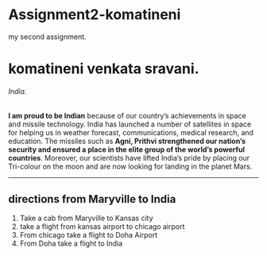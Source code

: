 # Assignment2-komatineni
my second assignment.
# komatineni venkata sravani.
###### India.

 **I am proud to be Indian** because of our country’s achievements in space and missile technology. India has launched a number of satellites in space for helping us in weather forecast, communications, medical research, and education. The missiles such as **Agni, Prithvi strengthened our nation’s security and ensured a place in the elite group of the world’s powerful countries**. Moreover, our scientists have lifted India’s pride by placing our Tri-colour on the moon and are now looking for landing in the planet Mars.
    

***

## directions from Maryville to India
 
 1. Take a cab from Maryville to Kansas city
 2. take a flight from kansas airport to chicago airport
 3. From chicago take a flight to Doha Airport
 4. From Doha take a flight to India
 